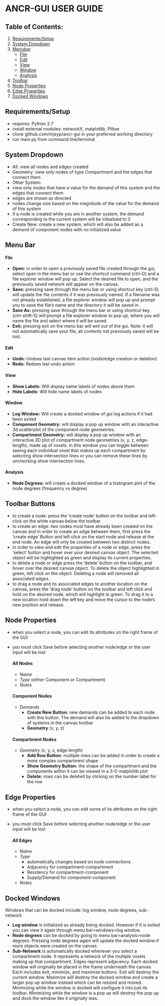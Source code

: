 # ANCR-GUI USER GUIDE

## Table of Contents:
1. [Requirements/Setup](https://github.com/mjsyp/ancr-gui#requirementssetup)
2. [System Dropdown](https://github.com/mjsyp/ancr-gui#system-dropdown)
3. [Menubar](https://github.com/mjsyp/ancr-gui#menu-bar)
	* [File](https://github.com/mjsyp/ancr-gui#file)
	* [Edit](https://github.com/mjsyp/ancr-gui#edit)
	* [View](https://github.com/mjsyp/ancr-gui#view)
	* [Window](https://github.com/mjsyp/ancr-gui#window)
	* [Analysis](https://github.com/mjsyp/ancr-gui#analysis)
4. [Toolbar](https://github.com/mjsyp/ancr-gui#toolbar-buttons)
5. [Node Properties](https://github.com/mjsyp/ancr-gui#node-properties)
6. [Edge Properties](https://github.com/mjsyp/ancr-gui#edge-properties)
7. [Docked Windows](https://github.com/mjsyp/ancr-gui#docked-windows)


## Requirements/Setup
* requires: Python 2.7
* install external modules: networkX, matplotlib, Pillow
* clone github.com/mjsyp/ancr-gui in your preferred working directory
* run main.py from command line/terminal


## System Dropdown
* All: view all nodes and edges created 
* Geometry: view only nodes of type Compartment and the edges that connect them
* Other System: 
* view only nodes that have a value for the demand of this system and the edges that connect them
* edges are shown as directed
* nodes change size based on the magnitude of the value for the demand of this system
* if a node is created while you are in another system, the demand corresponding to the current system will be initialized to 0
* Create New: create a new system, which will also be added as a demand of component nodes with no initialized value


## Menu Bar

#### File
* __Open:__ in order to open a previously saved file created through the gui, select open in the menu bar or use the shortcut command (ctrl-O) and a file explorer window will pop up. Select the desired file to open, and the previously saved network will appear on the canvas. 
* __Save:__ pressing save through the menu bar or using shortcut key (ctrl-S) will update the file contents if it was previously named. If a filename was not already established, a file explorer window will pop up and prompt you to save the file’s name and the directory it will be saved in. 
* __Save As:__ pressing save through the menu bar or using shortcut key (ctrl-shift-S) will prompt a file explorer window to pop up, where you will name the file and select where it will be saved. 
* __Exit:__ pressing exit on the menu bar will exit out of the gui. Note: it will not automatically save your file, all contents not previously saved will be lost.  

#### Edit
* __Undo:__ Undoes last canvas item action (node/edge creation or deletion)
* __Redo:__ Redoes last undo action
	
#### View
* __Show Labels:__ Will display name labels of nodes above them 
* __Hide Labels:__ Will hide name labels of nodes
	
#### Window
* __Log Window:__ Will create a docked window of gui log actions if it had been exited
* __Component Geometry:__ will display a pop up window with an interactive 3d scatterplot of the component node geometries. 
* __Compartment Geometry:__ will display a pop up window with an interactive 3D plot of compartment node geometries (x, y, z, edge-length), made up of voxels. In this window you can toggle between seeing each individual voxel that makes up each compartment by selecting show intersection lines or you can remove these lines by unchecking show intersection lines. 

#### Analysis
* __Node Degrees:__ will create a docked window of a histogram plot of the node degrees (frequency vs degree)


## Toolbar Buttons
* to create a node: press the ‘create node’ button on the toolbar and left-click on the white canvas below the toolbar
* to create an edge: two nodes must have already been created on the canvas and in order to create an edge between them, first press the ‘create edge’ Button and left click on the start node and release at the end node. An edge will only be created between two distinct nodes.
* in order to view and edit the properties of a node or edge, press the ‘select’ button and hover over your desired canvas object. The selected object will be highlighted as green and display its current properties.
* to delete a node or edge press the ‘delete’ button on the toolbar, and hover over the desired canvas object. To delete the object highlighted in green, left click on the object. Deleting a node will removed all associated edges. 
* to drag a node and its associated edges to another location on the canvas, press the ‘drag node’ button on the toolbar and left click and hold on the desired node, which will highlight to green. To drag it to a new location hold down the left key and move the cursor to the node’s new position and release.


## Node Properties
* when you select a node, you can edit its attributes on the right frame of the GUI
* you must click Save before selecting another node/edge or the user input will be lost

	#### All Nodes
	* _Name_
	* _Type_ (either Component or Compartment)
	* _Notes_

	#### Component Nodes
	* _Demands_
		* __Create New Button:__ new demands can be added to each node with this button. The demand will also be added to the dropdown of systems in the canvas toolbar
		* __Geometry__ (x, y, z)

	#### Compartment Nodes
	* _Geometry_ (x, y, z, edge length)
		* __Add Row Button:__ multiple rows can be added in order to create a more complex compartment shape
		* __Show Geometry Button:__ the shape of the compartment and the components within it can be viewed in a 3-D matplotlib plot
		* __Delete:__ rows can be deleted by clicking on the number label for the row


## Edge Properties
* when you select a node, you can edit some of its attributes on the right frame of the GUI
* you must click Save before selecting another node/edge or the user input will be lost

	#### All Edges
	* _Name_
	* _Type_
		* automatically changes based on node connections
		* Adjacency for compartment-compartment
		* Residency for compartment-component
		* Supply/Demand for component-component
	* _Notes_


## Docked Windows
Windows that can be docked include: log window, node degrees, sub-network
* __Log window__ is initialized as already being docked. However if it is exited you can view it again through menu bar>windows>log window. 
* __Node degrees__ can be docked by going to menu bar>analysis>node degrees. Pressing node degrees again will update the docked window if more objects were created on the canvas. 
* __Sub-Network__ is automatically docked whenever you select a compartment node. It represents a network of the multiple voxels making up that compartment. Edges represent adjacency. 
Each docked window will originally be placed in the frame underneath the canvas. Each includes exit, minimize, and maximize buttons. Exit will destroy the current window. Maximize will destroy the docked window and create a larger pop up window instead which can be resized and moved. Minimizing while the window is docked will configure it into just its toolbar. Minimizing while the window is a pop up will destroy the pop up and dock the window like it originally was. 
